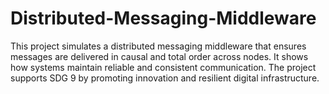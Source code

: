 # Distributed-Messaging-Middleware
This project simulates a distributed messaging middleware that ensures messages are delivered in causal and total order across nodes. It shows how systems maintain reliable and consistent communication. The project supports SDG 9 by promoting innovation and resilient digital infrastructure.
